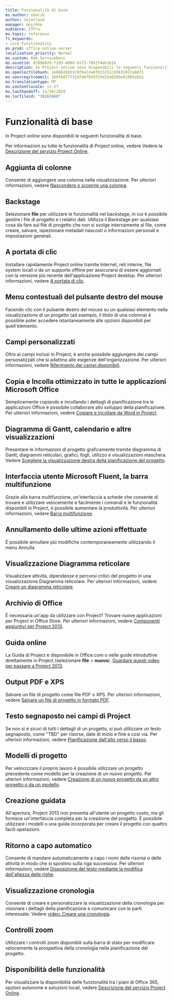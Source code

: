 ```yaml
---
title: Funzionalità di base
ms.author: sharik
author: skjerland
manager: mnirkhe
audience: ITPro
ms.topic: reference
f1_keywords:
- core-functionality
ms.prod: office-online-server
localization_priority: Normal
ms.custom: Adm_ServiceDesc
ms.assetid: 8708b029-f2d3-498d-b1f3-7052f4eb3b18
description: In Project online sono disponibili le seguenti funzionalità di base.
ms.openlocfilehash: 2e0b026933c9fbe1da8f015251c93833822a8d71
ms.sourcegitcommit: 2b9f68f7731dfd6f9d3f33e31e6303e81985ebb2
ms.translationtype: MT
ms.contentlocale: it-IT
ms.lasthandoff: 11/26/2019
ms.locfileid: "39263460"
---
```

# <a name="core-functionality"></a>Funzionalità di base

In Project online sono disponibili le seguenti funzionalità di base.
  
Per informazioni su tutte le funzionalità di Project online, vedere Vedere la [Descrizione del servizio Project Online](project-online-service-description.md).
  
## <a name="add-columns"></a>Aggiunta di colonne

Consente di aggiungere una colonna nella visualizzazione. Per ulteriori informazioni, vedere [Nascondere o scoprire una colonna](https://go.microsoft.com/fwlink/p/?LinkId=271343).
  
## <a name="backstage"></a>Backstage

Selezionare **file** per utilizzare le funzionalità nel backstage, in cui è possibile gestire i file di progetto e i relativi dati. Utilizza il Backstage per qualsiasi cosa da fare sul file di progetto che non si svolge internamente al file, come creare, salvare, ispezionare metadati nascosti o informazioni personali e impostazioni generali. 
  
## <a name="click-to-run"></a>A portata di clic

Installare rapidamente Project online tramite Internet, reti interne, file system locali o da un supporto offline per assicurarsi di essere aggiornati con la versione più recente dell'applicazione Project desktop. Per ulteriori informazioni, vedere [A portata di clic](https://go.microsoft.com/fwlink/p/?LinkId=271596).
  
## <a name="contextual-right-click-menus"></a>Menu contestuali del pulsante destro del mouse

Facendo clic con il pulsante destro del mouse su un qualsiasi elemento nella visualizzazione di un progetto (ad esempio, il titolo di una colonna) è possibile poter accedere istantaneamente alle opzioni disponibili per quell'elemento.
  
## <a name="custom-fields"></a>Campi personalizzati

Oltre ai campi inclusi in Project, è anche possibile aggiungere dei campi personalizzati che si adattino alle esigenze dell'organizzazione. Per ulteriori informazioni, vedere [Riferimento dei campi disponibili](https://support.office.com/en-us/article/Available-fields-reference-615a4563-1cc3-40f4-b66f-1b17e793a460).
  
## <a name="enhanced-copy-and-paste-across-microsoft-office-applications"></a>Copia e Incolla ottimizzato in tutte le applicazioni Microsoft Office

Semplicemente copiando e incollando i dettagli di pianificazione tra le applicazioni Office è possibile collaborare allo sviluppo della pianificazione. Per ulteriori informazioni, vedere [Copiare e incollare da Word in Project](https://go.microsoft.com/fwlink/p/?LinkId=271330).
  
## <a name="gantt-chart-calendar-and-task-sheet-views"></a>Diagramma di Gantt, calendario e altre visualizzazioni

Presentare le informazioni di progetto graficamente tramite diagramma di Gantt, diagrammi reticolari, grafici, fogli, utilizzo e visualizzazioni maschera. Vedere [Scegliere la visualizzazione destra della pianificazione del progetto](https://go.microsoft.com/fwlink/?LinkId=402905).
  
## <a name="microsoft-fluent-user-interface-the-ribbon"></a>Interfaccia utente Microsoft Fluent, la barra multifunzione

Grazie alla barra multifunzione, un'interfaccia a schede che consente di trovare e utilizzare velocemente e facilmente i comandi e le funzionalità disponibili in Project, è possibile aumentare la produttività. Per ulteriori informazioni, vedere [Barra multifunzione](https://go.microsoft.com/fwlink/p/?LinkId=271325).
  
## <a name="multiple-level-undo"></a>Annullamento delle ultime azioni effettuate

È possibile annullare più modifiche contemporaneamente utilizzando il menu Annulla. 
  
## <a name="network-diagram-view"></a>Visualizzazione Diagramma reticolare

Visualizzare attività, dipendenze e percorsi critici del progetto in una visualizzazione Diagramma reticolare. Per ulteriori informazioni, vedere [Creare un diagramma reticolare](https://go.microsoft.com/fwlink/p/?LinkId=271338).
  
## <a name="office-store"></a>Archivio di Office

È necessaria un'app da utilizzare con Project? Trovare nuove applicazioni per Project in Office Store. Per ulteriori informazioni, vedere [Componenti aggiuntivi per Project 2013](https://go.microsoft.com/fwlink/?LinkId=273883).
  
## <a name="online-help"></a>Guida online

La Guida di Project è disponibile in Office.com o nelle guide introduttive direttamente in Project (selezionare **file** \> **nuovo**). [Guardare questi video per passare a Project 2013](https://go.microsoft.com/fwlink/p/?LinkId=271325).
  
## <a name="pdf-and-xps-output"></a>Output PDF e XPS

Salvare un file di progetto come file PDF o XPS. Per ulteriori informazioni, vedere [Salvare un file di progetto in formato PDF](https://go.microsoft.com/fwlink/p/?LinkId=271350).
  
## <a name="placeholder-text-in-project-fields"></a>Testo segnaposto nei campi di Project

Se non si è sicuri di tutti i dettagli di un progetto, si può utilizzare un testo segnaposto, come "TBD" per risorse, date di inizio e fine e così via. Per ulteriori informazioni, vedere [Pianificazione dall'alto verso il basso](https://go.microsoft.com/fwlink/p/?LinkId=271333).
  
## <a name="project-templates"></a>Modelli di progetto

Per velocizzare il proprio lavoro è possibile utilizzare un progetto precedente come modello per la creazione di un nuovo progetto. Per ulteriori informazioni, vedere [Creazione di un nuovo progetto da un altro progetto o da un modello](https://go.microsoft.com/fwlink/p/?LinkId=271328).
  
## <a name="start-experience"></a>Creazione guidata

All'apertura, Project 2013 non presenta all'utente un progetto vuoto, ma gli fornisce un'interfaccia completa per la creazione del progetto. È possibile utilizzare i modelli o una guida incorporata per creare il progetto con quattro facili operazioni.
  
## <a name="text-wrap"></a>Ritorno a capo automatico

Consente di mandare automaticamente a capo i nomi delle risorse o delle attività in modo che si spostino sulla riga successiva. Per ulteriori informazioni, vedere [Disposizione del testo mediante la modifica dell'altezza delle righe](https://go.microsoft.com/fwlink/p/?LinkId=271344).
  
## <a name="timeline-view"></a>Visualizzazione cronologia

Consente di creare e personalizzare la visualizzazione della cronologia per visionare i dettagli della pianificazione e comunicare con le parti interessate. Vedere [video: Creare una cronologia](https://go.microsoft.com/fwlink/?LinkId=402912).
  
## <a name="zoom-controls"></a>Controlli zoom

Utilizzare i controlli zoom disponibili sulla barra di stato per modificare velocemente la prospettiva della cronologia nella pianificazione del progetto. 
  
## <a name="feature-availability"></a>Disponibilità delle funzionalità

Per visualizzare la disponibilità delle funzionalità tra i piani di Office 365, opzioni autonome e soluzioni locali, vedere [Descrizione del servizio Project Online](project-online-service-description.md).
  

